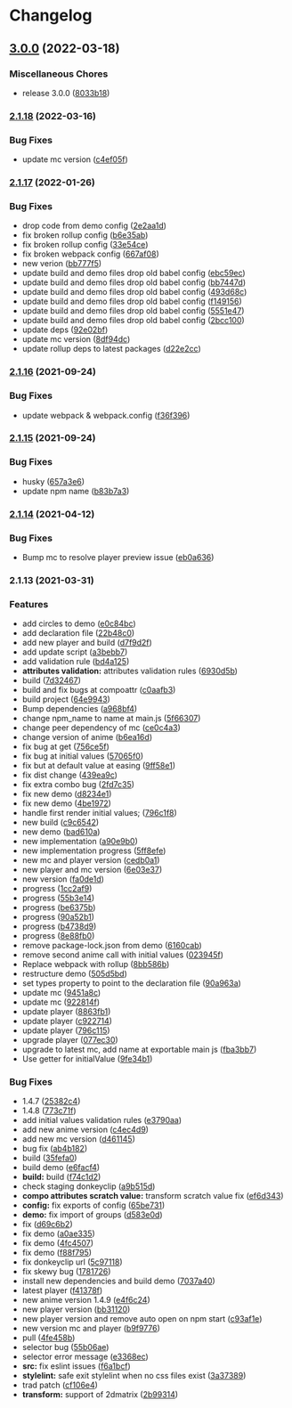 # Changelog

## [3.0.0](https://www.github.com/donkeyclip/motorcortex-anime/compare/v2.1.18...v3.0.0) (2022-03-18)


### Miscellaneous Chores

* release 3.0.0 ([8033b18](https://www.github.com/donkeyclip/motorcortex-anime/commit/8033b181b30ef1002cbea33ca585bb77cde6a8c7))

### [2.1.18](https://www.github.com/donkeyclip/motorcortex-anime/compare/v2.1.17...v2.1.18) (2022-03-16)


### Bug Fixes

* update mc version ([c4ef05f](https://www.github.com/donkeyclip/motorcortex-anime/commit/c4ef05fba0402ae606394c5380e47c0142037936))

### [2.1.17](https://www.github.com/donkeyclip/motorcortex-anime/compare/v2.1.16...v2.1.17) (2022-01-26)


### Bug Fixes

* drop code from demo config ([2e2aa1d](https://www.github.com/donkeyclip/motorcortex-anime/commit/2e2aa1df5c9aa98ab9ab33dd7881ba458c7d8bca))
* fix broken rollup config ([b6e35ab](https://www.github.com/donkeyclip/motorcortex-anime/commit/b6e35ab7b923d2797e3ed416ba2aafaf2f2333a6))
* fix broken rollup config ([33e54ce](https://www.github.com/donkeyclip/motorcortex-anime/commit/33e54cec8e385907b589c9c8d70af10e272bdae5))
* fix broken webpack config ([667af08](https://www.github.com/donkeyclip/motorcortex-anime/commit/667af08572bdb3526eaddfa6331618d0eadc7550))
* new verion ([bb777f5](https://www.github.com/donkeyclip/motorcortex-anime/commit/bb777f53830e992e3347e051e47f0db4c7cbddd9))
* update build and demo files drop old babel config ([ebc59ec](https://www.github.com/donkeyclip/motorcortex-anime/commit/ebc59ec46d327c6598ad551915dfed1a2e56afe4))
* update build and demo files drop old babel config ([bb7447d](https://www.github.com/donkeyclip/motorcortex-anime/commit/bb7447db4514a7af71163e73bdb9c6530fe1054f))
* update build and demo files drop old babel config ([493d68c](https://www.github.com/donkeyclip/motorcortex-anime/commit/493d68cfe25b54a149d9b96ea62dfd473f85136d))
* update build and demo files drop old babel config ([f149156](https://www.github.com/donkeyclip/motorcortex-anime/commit/f149156ddf0d89d7716301de17add88c45cb0535))
* update build and demo files drop old babel config ([5551e47](https://www.github.com/donkeyclip/motorcortex-anime/commit/5551e47c76da47684a0ccc9cbaab79959085abcb))
* update build and demo files drop old babel config ([2bcc100](https://www.github.com/donkeyclip/motorcortex-anime/commit/2bcc100f4903735673c8f8474716e65895b7b27c))
* update deps ([92e02bf](https://www.github.com/donkeyclip/motorcortex-anime/commit/92e02bfb3c7cc123a4b73ad554f75a354cc9f8d2))
* update mc version ([8df94dc](https://www.github.com/donkeyclip/motorcortex-anime/commit/8df94dcd66bf622bb278f55c16f3b52ace9c63a6))
* update rollup deps to latest packages ([d22e2cc](https://www.github.com/donkeyclip/motorcortex-anime/commit/d22e2ccd7fe024a5209fee506e3e638b856d6ae1))

### [2.1.16](https://www.github.com/donkeyclip/motorcortex-anime/compare/v2.1.15...v2.1.16) (2021-09-24)


### Bug Fixes

* update webpack & webpack.config ([f36f396](https://www.github.com/donkeyclip/motorcortex-anime/commit/f36f3960bea9ff0f7358d54decabca0cf792402b))

### [2.1.15](https://www.github.com/donkeyclip/motorcortex-anime/compare/v2.1.14...v2.1.15) (2021-09-24)


### Bug Fixes

* husky ([657a3e6](https://www.github.com/donkeyclip/motorcortex-anime/commit/657a3e6c42f21cc628e822d0eaaca16ec2c13c9d))
* update npm name ([b83b7a3](https://www.github.com/donkeyclip/motorcortex-anime/commit/b83b7a3926c0649f8062f79282890d62a771141c))

### [2.1.14](https://www.github.com/kissmybutton/motorcortex-anime/compare/v2.1.13...v2.1.14) (2021-04-12)


### Bug Fixes

* Bump mc to resolve player preview issue ([eb0a636](https://www.github.com/kissmybutton/motorcortex-anime/commit/eb0a6368a54e6c58dff401b87a551b0292818d4b))

### 2.1.13 (2021-03-31)


### Features

* add circles to demo ([e0c84bc](https://www.github.com/kissmybutton/motorcortex-anime/commit/e0c84bcf3d0a0352d600c41d5ceb56e7e3443f67))
* add declaration file ([22b48c0](https://www.github.com/kissmybutton/motorcortex-anime/commit/22b48c039e358ef3b62280f3e29dd2340fe67dae))
* add new player and build ([d7f9d2f](https://www.github.com/kissmybutton/motorcortex-anime/commit/d7f9d2f95cf8d081f3f84da9413dacebe2b8f63e))
* add update script ([a3bebb7](https://www.github.com/kissmybutton/motorcortex-anime/commit/a3bebb7ccc12771976ac22d4b88757ef9ca8de06))
* add validation rule ([bd4a125](https://www.github.com/kissmybutton/motorcortex-anime/commit/bd4a125f909e599a17b4e269af83e4ef0a59195c))
* **attributes validation:** attributes validation rules ([6930d5b](https://www.github.com/kissmybutton/motorcortex-anime/commit/6930d5bc3759b3158c52ac3dbe0fab46940b003a))
* build ([7d32467](https://www.github.com/kissmybutton/motorcortex-anime/commit/7d32467cb0dbb755a2daff2926e4cb53a6de8e62))
* build and fix bugs at compoattr ([c0aafb3](https://www.github.com/kissmybutton/motorcortex-anime/commit/c0aafb3a326ff4eb1346b3f54bf156714aefa3fd))
* build project ([64e9943](https://www.github.com/kissmybutton/motorcortex-anime/commit/64e9943754214a5dc223f489ca0899d7d2d58c70))
* Bump dependencies ([a968bf4](https://www.github.com/kissmybutton/motorcortex-anime/commit/a968bf4bac8a88393836ca8a16c665425044230c))
* change npm_name to name at main.js ([5f66307](https://www.github.com/kissmybutton/motorcortex-anime/commit/5f6630778317eb237c7783c593fcb414d6e7981d))
* change peer dependency of mc ([ce0c4a3](https://www.github.com/kissmybutton/motorcortex-anime/commit/ce0c4a36680588293b58f373cd65ae95db68d36a))
* change version of anime ([b6ea16d](https://www.github.com/kissmybutton/motorcortex-anime/commit/b6ea16dc63a667062775a28122e4067d9ac6c9d5))
* fix bug at get ([756ce5f](https://www.github.com/kissmybutton/motorcortex-anime/commit/756ce5f0f90b3fd577d605518f6ff9e4507dcd76))
* fix bug at initial values ([57065f0](https://www.github.com/kissmybutton/motorcortex-anime/commit/57065f01ea1074d1112eadfbe0d718b6b41ffdf3))
* fix but at default value at easing ([9ff58e1](https://www.github.com/kissmybutton/motorcortex-anime/commit/9ff58e1e3a76171aa7fb2b3921760286f415b727))
* fix dist change ([439ea9c](https://www.github.com/kissmybutton/motorcortex-anime/commit/439ea9c6266c529735671b5e564400a6fd573df7))
* fix extra combo bug ([2fd7c35](https://www.github.com/kissmybutton/motorcortex-anime/commit/2fd7c3508ac0499283fba50a9413e74805b849d3))
* fix new demo ([d8234e1](https://www.github.com/kissmybutton/motorcortex-anime/commit/d8234e16df1ddc98edb24707c97051db9d61b9ee))
* fix new demo ([4be1972](https://www.github.com/kissmybutton/motorcortex-anime/commit/4be19724d95d761b4a37cc20b87476e0c4e66a94))
* handle first render initial values; ([796c1f8](https://www.github.com/kissmybutton/motorcortex-anime/commit/796c1f87c29e26c6e8d0243d882610132359daf8))
* new build ([c9c6542](https://www.github.com/kissmybutton/motorcortex-anime/commit/c9c65422c56c4d3816ef85653801db0feb6b80b4))
* new demo ([bad610a](https://www.github.com/kissmybutton/motorcortex-anime/commit/bad610a40600397a14ab4b4136c872ae4146965c))
* new implementation ([a90e9b0](https://www.github.com/kissmybutton/motorcortex-anime/commit/a90e9b05353aab4008006f362550f7e0577d41ce))
* new implementation progress ([5ff8efe](https://www.github.com/kissmybutton/motorcortex-anime/commit/5ff8efe10471d6e89ee16892e4b2983316d60333))
* new mc and player version ([cedb0a1](https://www.github.com/kissmybutton/motorcortex-anime/commit/cedb0a1b0c0093daecc3ce7a8a4cfd1dbefbf084))
* new player and mc version ([6e03e37](https://www.github.com/kissmybutton/motorcortex-anime/commit/6e03e37f2511a45c6e5bdd823ccb4da66b46f8c5))
* new version ([fa0de1d](https://www.github.com/kissmybutton/motorcortex-anime/commit/fa0de1d1c9055663c976904b7d1521491e119927))
* progress ([1cc2af9](https://www.github.com/kissmybutton/motorcortex-anime/commit/1cc2af98a69290ecdd7a63fa1b1e83fd5e70aadd))
* progress ([55b3e14](https://www.github.com/kissmybutton/motorcortex-anime/commit/55b3e142c0a3ec915231b6e713b418cfd6f86d81))
* progress ([be6375b](https://www.github.com/kissmybutton/motorcortex-anime/commit/be6375ba479a7f8472d387bf17410c2ceb6bc93b))
* progress ([90a52b1](https://www.github.com/kissmybutton/motorcortex-anime/commit/90a52b11d16190a7b88e8c7c8a27f4fdeb8f1b66))
* progress ([b4738d9](https://www.github.com/kissmybutton/motorcortex-anime/commit/b4738d98482b8c5f40c0399e6c7dd2a90219ebc2))
* progress ([8e88fb0](https://www.github.com/kissmybutton/motorcortex-anime/commit/8e88fb06e98e32d9f5682a161b66081d049188e2))
* remove package-lock.json from demo ([6160cab](https://www.github.com/kissmybutton/motorcortex-anime/commit/6160cab1b41c880ef576a5f930675cb6563330ae))
* remove second anime call with initial values ([023945f](https://www.github.com/kissmybutton/motorcortex-anime/commit/023945f953c3849917d28c1e0d1b0e3a7358e5ed))
* Replace webpack with rollup ([8bb586b](https://www.github.com/kissmybutton/motorcortex-anime/commit/8bb586b4eab9465aa0c1b7e9b28a6639388d421c))
* restructure demo ([505d5bd](https://www.github.com/kissmybutton/motorcortex-anime/commit/505d5bd89be8de5e857e38992b5732fa65657be9))
* set types property to point to the declaration file ([90a963a](https://www.github.com/kissmybutton/motorcortex-anime/commit/90a963aad0dded01e62ad45a7805363a5a6bd292))
* update mc ([9451a8c](https://www.github.com/kissmybutton/motorcortex-anime/commit/9451a8c3a1bd5d9efd6f25227c69c7dc4f82c383))
* update mc ([922814f](https://www.github.com/kissmybutton/motorcortex-anime/commit/922814f0aa7abb02f6041ac81c2156b49450dde1))
* update player ([8863fb1](https://www.github.com/kissmybutton/motorcortex-anime/commit/8863fb12af863ce75f36633c6ea376dc9c3def11))
* update player ([c922714](https://www.github.com/kissmybutton/motorcortex-anime/commit/c9227143e18ecf985758c672ccbcd46ec37e5d84))
* update player ([796c115](https://www.github.com/kissmybutton/motorcortex-anime/commit/796c1155d1ef1e14177ef110e713c288304ea0ff))
* upgrade player ([077ec30](https://www.github.com/kissmybutton/motorcortex-anime/commit/077ec301e56486d4b51ec30eff56afb297eed369))
* upgrade to latest mc, add name at exportable main js ([fba3bb7](https://www.github.com/kissmybutton/motorcortex-anime/commit/fba3bb7b7b9a07f4552c2487e48f2c02c5f44c6a))
* Use getter for initialValue ([9fe34b1](https://www.github.com/kissmybutton/motorcortex-anime/commit/9fe34b1150e9d565697d83ee22d77ec744e6e7ed))


### Bug Fixes

* 1.4.7 ([25382c4](https://www.github.com/kissmybutton/motorcortex-anime/commit/25382c43a358e10d257f53a767e3e8c50964bcb7))
* 1.4.8 ([773c71f](https://www.github.com/kissmybutton/motorcortex-anime/commit/773c71f15e00384f23447bf435d5bc0eb3cf0519))
* add initial values validation rules ([e3790aa](https://www.github.com/kissmybutton/motorcortex-anime/commit/e3790aad67ea2bf72f39d8572fecfa009126b1db))
* add new anime version ([c4ec4d9](https://www.github.com/kissmybutton/motorcortex-anime/commit/c4ec4d9d760394f8c1a10281fab00245e18efdcf))
* add new mc version ([d461145](https://www.github.com/kissmybutton/motorcortex-anime/commit/d4611458c669f8dc44be388bff2309760747d678))
* bug fix ([ab4b182](https://www.github.com/kissmybutton/motorcortex-anime/commit/ab4b182ceedce95aff48096005945e65d18d6587))
* build ([35fefa0](https://www.github.com/kissmybutton/motorcortex-anime/commit/35fefa072f91a548763873f7c3d6fe6a07e5ba10))
* build demo ([e6facf4](https://www.github.com/kissmybutton/motorcortex-anime/commit/e6facf4e47647b7e9312626d82e9cc76e34429a3))
* **build:** build ([f74c1d2](https://www.github.com/kissmybutton/motorcortex-anime/commit/f74c1d2bcc955067ebaa1dbfc2fe71273be09fdb))
* check staging donkeyclip ([a9b515d](https://www.github.com/kissmybutton/motorcortex-anime/commit/a9b515dfa36a3200c3d499a8eeadce4c31e17a85))
* **compo attributes scratch value:** transform scratch value fix ([ef6d343](https://www.github.com/kissmybutton/motorcortex-anime/commit/ef6d34377ee606b475036acd21a1d3796a905b72))
* **config:** fix exports of config ([65be731](https://www.github.com/kissmybutton/motorcortex-anime/commit/65be7310590c68b9e565d24768499426c2659bbe))
* **demo:** fix import of groups ([d583e0d](https://www.github.com/kissmybutton/motorcortex-anime/commit/d583e0db2044b36466a7d7f7becf34b17aa625fe))
* fix ([d69c6b2](https://www.github.com/kissmybutton/motorcortex-anime/commit/d69c6b2ccd087dbf817aece3a62f8f30f715fd4e))
* fix demo ([a0ae335](https://www.github.com/kissmybutton/motorcortex-anime/commit/a0ae3355c0d5ee40dadf696efcfc5250b50ec7df))
* fix demo ([4fc4507](https://www.github.com/kissmybutton/motorcortex-anime/commit/4fc4507aec80f691052afdc5e3fc3115ffca3346))
* fix demo ([f88f795](https://www.github.com/kissmybutton/motorcortex-anime/commit/f88f795e0fffbf659037224a8baec1d329179a3e))
* fix donkeyclip url ([5c97118](https://www.github.com/kissmybutton/motorcortex-anime/commit/5c97118933acd74146ee897976e915ef4e962a0c))
* fix skewy bug ([1781726](https://www.github.com/kissmybutton/motorcortex-anime/commit/1781726224229c5a4d2170fbc87eb6df5b2fed28))
* install new dependencies and build demo ([7037a40](https://www.github.com/kissmybutton/motorcortex-anime/commit/7037a408004d83f3af4037f22ffbd60863a91404))
* latest player ([f41378f](https://www.github.com/kissmybutton/motorcortex-anime/commit/f41378ff6c16161e41b6ab1f9e05299055dc1f84))
* new anime version 1.4.9 ([e4f6c24](https://www.github.com/kissmybutton/motorcortex-anime/commit/e4f6c24fa18d2c95029dfd01a7a9efbc5fdaee31))
* new player version ([bb31120](https://www.github.com/kissmybutton/motorcortex-anime/commit/bb31120093d0eff76107b326b905d1b49e5e1379))
* new player version and remove auto open on npm start ([c93af1e](https://www.github.com/kissmybutton/motorcortex-anime/commit/c93af1eb07a2ab0495f8c1804b2fd72d4b4daf9c))
* new version mc and player ([b9f9776](https://www.github.com/kissmybutton/motorcortex-anime/commit/b9f9776f7de06fad2d90deb471fcb98b622b694e))
* pull ([4fe458b](https://www.github.com/kissmybutton/motorcortex-anime/commit/4fe458b2ad8dac598bb9034c963fdbe33554c8d2))
* selector bug ([55b06ae](https://www.github.com/kissmybutton/motorcortex-anime/commit/55b06ae1f80f53e2ed074e5afd596b1b501accca))
* selector error message ([e3368ec](https://www.github.com/kissmybutton/motorcortex-anime/commit/e3368ecf7dcc0160dc2a8e4a905a7f67b3eb23f8))
* **src:** fix eslint issues ([f6a1bcf](https://www.github.com/kissmybutton/motorcortex-anime/commit/f6a1bcfbe7eaa5db2f69afa1c8359975a444de38))
* **stylelint:** safe exit stylelint when no css files exist ([3a37389](https://www.github.com/kissmybutton/motorcortex-anime/commit/3a37389453ca8438028f1da6d0980a75f6613805))
* trad patch ([cf106e4](https://www.github.com/kissmybutton/motorcortex-anime/commit/cf106e436ad0bd82095957fad1647b2dab9a5a6a))
* **transform:** support of 2dmatrix ([2b99314](https://www.github.com/kissmybutton/motorcortex-anime/commit/2b993143f95bc3851bcc8c3e2e30263736966395))
